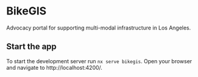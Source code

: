# BikeGIS

Advocacy portal for supporting multi-modal infrastructure in Los Angeles.

## Start the app 

To start the development server run `nx serve bikegis`. Open your browser and navigate to http://localhost:4200/.

